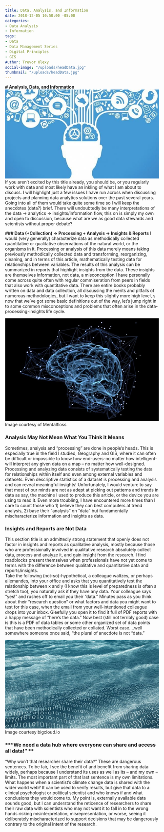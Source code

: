 ```yaml
---
title: Data, Analysis, and Information
date: 2018-12-05 10:50:00 -05:00
categories:
- Data Analysis
- Information
tags:
- Data
- Data Management Series
- Digital Principles
- GIS
Author: Trevor Olexy
social-image: "/uploads/headData.jpg"
thumbnail: "/uploads/headData.jpg"
---
```


**# Analysis, Data, and Information**
 ![headData.jpg](/uploads/headData.jpg)
If you aren’t excited by this title already, you should be, or you regularly work with data and most likely have an inkling of what I am about to discuss. I will highlight just a few issues I have run across when discussing projects and planning data analytics solutions over the past several years. Going into all of them would take quite some time so I will keep the anecdotes (data?) brief. There will undoubtedly be many interpretations of the data -> analytics -> insights/information flow, this on is simply my own and open to discussion, because what are we as good data stewards and scientists without proper debate?

**### Data (+Collection) -> Processing + Analysis -> Insights & Reports**
I would (very generally) characterize data as methodically collected quantitative or qualitative observations of the natural world, or the organisms in it. Processing or analysis of this data merely means taking previously methodically collected data and transforming, reorganizing, cleaning, and in terms of this article, mathematically testing data for relationships between variables. The results of this analysis can be summarized in reports that highlight insights from the data. These insights are themselves information, not data, a misconception I have personally come across quite often with regular commiseration from peers in fields that also work with quantitative data. 
There are entire books probably written on data and data collection, all discussing the merits and pitfalls of numerous methodologies, but I want to keep this slightly more high level, s now that we’ve got some basic definitions out of the way, let’s jump right in to some common misconceptions and problems that often arise in the data-processing-insights life cycle. 




![brainData.jpg](/uploads/brainData.jpg)
Image courtesy of Mentalfloss
### **Analysis May Not Mean What You Think it Means**
Sometimes, analysis and “processing” are done in people’s heads. This is especially true in the field I studied, Geography and GIS, where it can often be difficult or impossible to know how end-users-no matter how intelligent- will interpret any given data on a map – no matter how well-designed. Processing and analyzing data consists of systematically testing the data for relationships within itself and even among external variables and datasets. Even descriptive statistics of a dataset is processing and analysis and can reveal meaningful insights!
Unfortunately, I would venture to say that most of our minds are not as adept at picking out patterns and trends in data as say, the machine I used to produce this article, or the device you are using to read it. Even more troubling, I have encountered more times than I care to count those who 1) believe they can best computers at trend analysis, 2) base their “analysis” on “data” but fundamentally mischaracterize information and insights as data. 

### **Insights and Reports are Not Data**
This section title is an admittedly strong statement that openly does not factor in insights and reports as qualitative analysis, mostly because those who are professionally involved in qualitative research absolutely collect data, process and analyze it, and gain insight from the research. I find roadblocks present themselves when professionals have not yet come to terms with the difference between qualitative and quantitative data and reports/insights.  
Take the following (not-so)-hypothetical, a colleague waltzes, or perhaps allemandes, into your office and asks that you quantitatively test the relationship between x and y (I know this is level of preparedness is often a stretch too), you naturally ask if they have any data. Your colleague says “yes!” and rushes off to email you their “data.” Minutes pass as you think about their “research question” or what factors and data you might want to test for this case, when the email from your well-intentioned colleague drops into your inbox. Gleefully you open it to find it full of PDF reports with a happy message of “here’s the data.” Now best (still not terribly good) case is this is a PDF of data tables or some other organized set of data points that have been methodically collected or collated. Worst case….well somewhere someone once said, “the plural of anecdote is not “data.” 

![dataocean.jpg](/uploads/dataocean.jpg)
Image courtesy  bigcloud.io
### **“We need a data hub where everyone can share and access all data!” **
“Why won’t that researcher share their data?” These are dangerous sentences. To be fair, I see the benefit of and benefit from sharing data widely, perhaps because I understand its uses as well as its – and my own – limits. The most important part of that last sentence is my own limitations. What happens when a scientist’s climate change data is shared with the wider world web? It can be used to verify results, but give that data to a clinical psychologist or political scientist and who knows if and what conclusions they would come to. My point is, externally available data sounds good, but I can understand the reticence of researchers to share their raw data with scientists who may not want it to fall in to the wrong hands risking misinterpretation, misrepresentation, or worse, seeing it deliberately mischaracterized to support decisions that may be dangerously contrary to the original intent of the research. 


